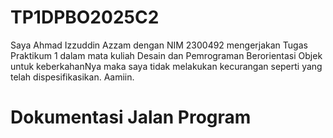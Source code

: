 # TP1DPBO2025C2

Saya Ahmad Izzuddin Azzam dengan NIM 2300492 mengerjakan Tugas Praktikum 1 dalam mata kuliah Desain dan Pemrograman Berorientasi Objek untuk keberkahanNya maka saya tidak melakukan kecurangan seperti yang telah dispesifikasikan. Aamiin.

# Dokumentasi Jalan Program
